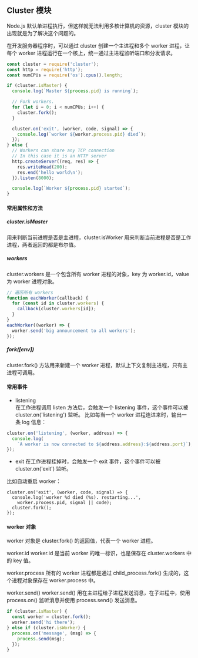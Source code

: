 ## Cluster 模块
Node.js 默认单进程执行，但这样就无法利用多核计算机的资源，cluster 模块的出现就是为了解决这个问题的。

在开发服务器程序时，可以通过 cluster 创建一个主进程和多个 worker 进程，让每个 worker 进程运行在一个核上，统一通过主进程监听端口和分发请求。


```js
const cluster = require('cluster');
const http = require('http');
const numCPUs = require('os').cpus().length;

if (cluster.isMaster) {
  console.log(`Master ${process.pid} is running`);

  // Fork workers.
  for (let i = 0; i < numCPUs; i++) {
    cluster.fork();
  }

  cluster.on('exit', (worker, code, signal) => {
    console.log(`worker ${worker.process.pid} died`);
  });
} else {
  // Workers can share any TCP connection
  // In this case it is an HTTP server
  http.createServer((req, res) => {
    res.writeHead(200);
    res.end('hello world\n');
  }).listen(8000);

  console.log(`Worker ${process.pid} started`);
}
```
#### 常用属性和方法
##### cluster.isMaster 
用来判断当前进程是否是主进程，cluster.isWorker 用来判断当前进程是否是工作进程，两者返回的都是布尔值。

##### workers 
cluster.workers 是一个包含所有 worker 进程的对象，key 为 worker.id，value 为 worker 进程对象。

```js
// 遍历所有 workers
function eachWorker(callback) {
  for (const id in cluster.workers) {
    callback(cluster.workers[id]);
  }
}
eachWorker((worker) => {
  worker.send('big announcement to all workers');
});
```


##### fork([env])
cluster.fork() 方法用来新建一个 worker 进程，默认上下文复制主进程，只有主进程可调用。

#### 常用事件
- listening  
在工作进程调用 listen 方法后，会触发一个 listening 事件，这个事件可以被 cluster.on('listening') 监听。
比如每当一个 worker 进程连进来时，输出一条 log 信息：



```js
cluster.on('listening', (worker, address) => {
  console.log(
    `A worker is now connected to ${address.address}:${address.port}`);
});
```

- exit
在工作进程挂掉时，会触发一个 exit 事件，这个事件可以被 cluster.on('exit') 监听。

比如自动重启 worker：


```
cluster.on('exit', (worker, code, signal) => {
  console.log('worker %d died (%s). restarting...',
    worker.process.pid, signal || code);
  cluster.fork();
});
```

#### worker 对象
worker 对象是 cluster.fork() 的返回值，代表一个 worker 进程。

worker.id
worker.id 是当前 worker 的唯一标识，也是保存在 cluster.workers 中的 key 值。

worker.process
所有的 worker 进程都是通过 child_process.fork() 生成的，这个进程对象保存在 worker.process 中。

worker.send()
worker.send() 用在主进程给子进程发送消息，在子进程中，使用 process.on() 监听消息并使用 process.send() 发送消息。

```js
if (cluster.isMaster) {
  const worker = cluster.fork();
  worker.send('hi there');
} else if (cluster.isWorker) {
  process.on('message', (msg) => {
    process.send(msg);
  });
}
```
